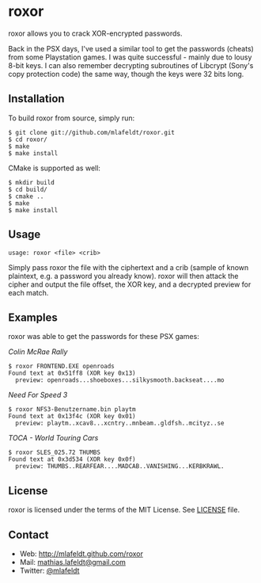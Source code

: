 roxor
=====

roxor allows you to crack XOR-encrypted passwords.

Back in the PSX days, I've used a similar tool to get the passwords (cheats) from
some Playstation games. I was quite successful - mainly due to lousy 8-bit keys.
I can also remember decrypting subroutines of Libcrypt (Sony's copy protection
code) the same way, though the keys were 32 bits long.


Installation
------------

To build roxor from source, simply run:

    $ git clone git://github.com/mlafeldt/roxor.git
    $ cd roxor/
    $ make
    $ make install

CMake is supported as well:

    $ mkdir build
    $ cd build/
    $ cmake ..
    $ make
    $ make install


Usage
-----

    usage: roxor <file> <crib>

Simply pass roxor the file with the ciphertext and a crib (sample of known
plaintext, e.g. a password you already know). roxor will then attack the cipher
and output the file offset, the XOR key, and a decrypted preview for each match.


Examples
--------

roxor was able to get the passwords for these PSX games:

*Colin McRae Rally*

    $ roxor FRONTEND.EXE openroads
    Found text at 0x51ff8 (XOR key 0x13)
      preview: openroads...shoeboxes...silkysmooth.backseat....mo

*Need For Speed 3*

    $ roxor NFS3-Benutzername.bin playtm
    Found text at 0x13f4c (XOR key 0x01)
      preview: playtm..xcav8...xcntry..mnbeam..gldfsh..mcityz..se

*TOCA - World Touring Cars*

    $ roxor SLES_025.72 THUMBS
    Found text at 0x3d534 (XOR key 0x0f)
      preview: THUMBS..REARFEAR....MADCAB..VANISHING...KERBKRAWL.


License
-------

roxor is licensed under the terms of the MIT License. See [LICENSE] file.


Contact
-------

* Web: <http://mlafeldt.github.com/roxor>
* Mail: <mathias.lafeldt@gmail.com>
* Twitter: [@mlafeldt](https://twitter.com/mlafeldt)


[LICENSE]: https://github.com/mlafeldt/roxor/blob/master/LICENSE
